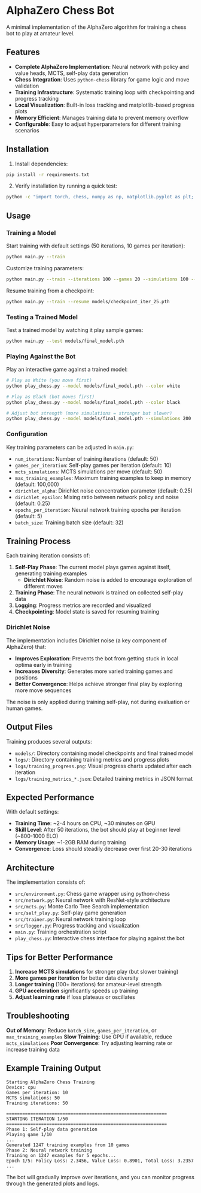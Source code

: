# AlphaZero Chess Bot

A minimal implementation of the AlphaZero algorithm for training a chess bot to play at amateur level.

## Features

- **Complete AlphaZero Implementation**: Neural network with policy and value heads, MCTS, self-play data generation
- **Chess Integration**: Uses `python-chess` library for game logic and move validation
- **Training Infrastructure**: Systematic training loop with checkpointing and progress tracking
- **Local Visualization**: Built-in loss tracking and matplotlib-based progress plots
- **Memory Efficient**: Manages training data to prevent memory overflow
- **Configurable**: Easy to adjust hyperparameters for different training scenarios

## Installation

1. Install dependencies:
```bash
pip install -r requirements.txt
```

2. Verify installation by running a quick test:
```bash
python -c "import torch, chess, numpy as np, matplotlib.pyplot as plt; print('All dependencies installed successfully!')"
```

## Usage

### Training a Model

Start training with default settings (50 iterations, 10 games per iteration):
```bash
python main.py --train
```

Customize training parameters:
```bash
python main.py --train --iterations 100 --games 20 --simulations 100 --max-examples 200000 --dirichlet-alpha 0.3 --dirichlet-epsilon 0.25
```

Resume training from a checkpoint:
```bash
python main.py --train --resume models/checkpoint_iter_25.pth
```

### Testing a Trained Model

Test a trained model by watching it play sample games:
```bash
python main.py --test models/final_model.pth
```

### Playing Against the Bot

Play an interactive game against a trained model:
```bash
# Play as White (you move first)
python play_chess.py --model models/final_model.pth --color white

# Play as Black (bot moves first)
python play_chess.py --model models/final_model.pth --color black

# Adjust bot strength (more simulations = stronger but slower)
python play_chess.py --model models/final_model.pth --simulations 200
```

### Configuration

Key training parameters can be adjusted in `main.py`:

- `num_iterations`: Number of training iterations (default: 50)
- `games_per_iteration`: Self-play games per iteration (default: 10)
- `mcts_simulations`: MCTS simulations per move (default: 50)
- `max_training_examples`: Maximum training examples to keep in memory (default: 100,000)
- `dirichlet_alpha`: Dirichlet noise concentration parameter (default: 0.25)
- `dirichlet_epsilon`: Mixing ratio between network policy and noise (default: 0.25)
- `epochs_per_iteration`: Neural network training epochs per iteration (default: 5)
- `batch_size`: Training batch size (default: 32)

## Training Process

Each training iteration consists of:

1. **Self-Play Phase**: The current model plays games against itself, generating training examples
   - **Dirichlet Noise**: Random noise is added to encourage exploration of different moves
2. **Training Phase**: The neural network is trained on collected self-play data
3. **Logging**: Progress metrics are recorded and visualized
4. **Checkpointing**: Model state is saved for resuming training

### Dirichlet Noise

The implementation includes Dirichlet noise (a key component of AlphaZero) that:
- **Improves Exploration**: Prevents the bot from getting stuck in local optima early in training
- **Increases Diversity**: Generates more varied training games and positions
- **Better Convergence**: Helps achieve stronger final play by exploring more move sequences

The noise is only applied during training self-play, not during evaluation or human games.

## Output Files

Training produces several outputs:

- `models/`: Directory containing model checkpoints and final trained model
- `logs/`: Directory containing training metrics and progress plots
- `logs/training_progress.png`: Visual progress charts updated after each iteration
- `logs/training_metrics_*.json`: Detailed training metrics in JSON format

## Expected Performance

With default settings:
- **Training Time**: ~2-4 hours on CPU, ~30 minutes on GPU
- **Skill Level**: After 50 iterations, the bot should play at beginner level (~800-1000 ELO)
- **Memory Usage**: ~1-2GB RAM during training
- **Convergence**: Loss should steadily decrease over first 20-30 iterations

## Architecture

The implementation consists of:

- `src/environment.py`: Chess game wrapper using python-chess
- `src/network.py`: Neural network with ResNet-style architecture
- `src/mcts.py`: Monte Carlo Tree Search implementation
- `src/self_play.py`: Self-play game generation
- `src/trainer.py`: Neural network training loop
- `src/logger.py`: Progress tracking and visualization
- `main.py`: Training orchestration script
- `play_chess.py`: Interactive chess interface for playing against the bot

## Tips for Better Performance

1. **Increase MCTS simulations** for stronger play (but slower training)
2. **More games per iteration** for better data diversity
3. **Longer training** (100+ iterations) for amateur-level strength
4. **GPU acceleration** significantly speeds up training
5. **Adjust learning rate** if loss plateaus or oscillates

## Troubleshooting

**Out of Memory**: Reduce `batch_size`, `games_per_iteration`, or `max_training_examples`
**Slow Training**: Use GPU if available, reduce `mcts_simulations`
**Poor Convergence**: Try adjusting learning rate or increase training data

## Example Training Output

```
Starting AlphaZero Chess Training
Device: cpu
Games per iteration: 10
MCTS simulations: 50
Training iterations: 50

============================================================
STARTING ITERATION 1/50
============================================================
Phase 1: Self-play data generation
Playing game 1/10
...
Generated 1247 training examples from 10 games
Phase 2: Neural network training
Training on 1247 examples for 5 epochs...
Epoch 1/5: Policy Loss: 2.3456, Value Loss: 0.8901, Total Loss: 3.2357
...
```

The bot will gradually improve over iterations, and you can monitor progress through the generated plots and logs. 